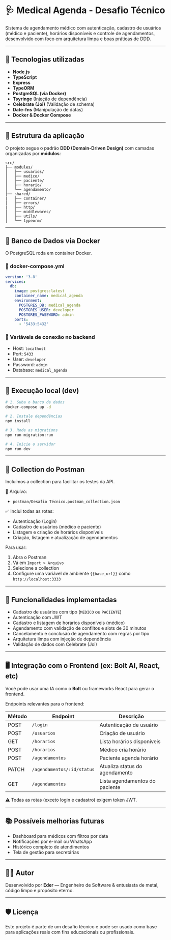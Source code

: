 # 🩺 Medical Agenda - Desafio Técnico

Sistema de agendamento médico com autenticação, cadastro de usuários (médico e paciente), horários disponíveis e controle de agendamentos, desenvolvido com foco em arquitetura limpa e boas práticas de DDD.

---

## 🚀 Tecnologias utilizadas

- **Node.js**
- **TypeScript**
- **Express**
- **TypeORM**
- **PostgreSQL (via Docker)**
- **Tsyringe** (Injeção de dependência)
- **Celebrate (Joi)** (Validação de schema)
- **Date-fns** (Manipulação de datas)
- **Docker & Docker Compose**

---

## 🧱 Estrutura da aplicação

O projeto segue o padrão **DDD (Domain-Driven Design)** com camadas organizadas por **módulos**:

```
src/
├── modules/
│   ├── usuarios/
│   ├── medico/
│   ├── paciente/
│   ├── horario/
│   └── agendamento/
├── shared/
|   ├── container/
│   ├── errors/
|   ├── http/
│   ├── middlewares/
│   ├── utils/
│   └── typeorm/
```

---

## 🐳 Banco de Dados via Docker

O PostgreSQL roda em container Docker.

### 📄 docker-compose.yml

```yaml
version: '3.8'
services:
  db:
    image: postgres:latest
    container_name: medical_agenda
    environment:
      POSTGRES_DB: medical_agenda
      POSTGRES_USER: developer
      POSTGRES_PASSWORD: admin
    ports:
      - '5433:5432'
```

### 🔧 Variáveis de conexão no backend
* Host: `localhost`
* Port: `5433`
* User: `developer`
* Password: `admin`
* Database: `medical_agenda`

---

## 🧪 Execução local (dev)

```bash
# 1. Suba o banco de dados
docker-compose up -d

# 2. Instale dependências
npm install

# 3. Rode as migrations
npm run migration:run

# 4. Inicie o servidor
npm run dev
```

---

## 📮 Collection do Postman

Incluímos a collection para facilitar os testes da API.

📁 Arquivo:
* `postman/Desafio Técnico.postman_collection.json`

✅ Inclui todas as rotas:
* Autenticação (Login)
* Cadastro de usuários (médico e paciente)
* Listagem e criação de horários disponíveis
* Criação, listagem e atualização de agendamentos

Para usar:
1. Abra o Postman
2. Vá em `Import > Arquivo`
3. Selecione a collection
4. Configure uma variável de ambiente `{{base_url}}` como `http://localhost:3333`

---

## 🎯 Funcionalidades implementadas

* Cadastro de usuários com tipo (`MEDICO` ou `PACIENTE`)
* Autenticação com JWT
* Cadastro e listagem de horários disponíveis (médico)
* Agendamento com validação de conflitos e slots de 30 minutos
* Cancelamento e conclusão de agendamento com regras por tipo
* Arquitetura limpa com injeção de dependência
* Validação de dados com Celebrate (Joi)

---

## 🖥️ Integração com o Frontend (ex: Bolt AI, React, etc)

Você pode usar uma IA como o **Bolt** ou frameworks React para gerar o frontend.

Endpoints relevantes para o frontend:

| Método | Endpoint | Descrição |
|--------|----------|-----------|
| POST | `/login` | Autenticação de usuário |
| POST | `/usuarios` | Criação de usuário |
| GET | `/horarios` | Lista horários disponíveis |
| POST | `/horarios` | Médico cria horário |
| POST | `/agendamentos` | Paciente agenda horário |
| PATCH | `/agendamentos/:id/status` | Atualiza status do agendamento |
| GET | `/agendamentos` | Lista agendamentos do paciente |

⚠️ Todas as rotas (exceto login e cadastro) exigem token JWT.

---

## 📚 Possíveis melhorias futuras

* Dashboard para médicos com filtros por data
* Notificações por e-mail ou WhatsApp
* Histórico completo de atendimentos
* Tela de gestão para secretárias

---

## 👨‍💻 Autor

Desenvolvido por **Eder** — Engenheiro de Software & entusiasta de metal, código limpo e propósito eterno.

---

## 🛡️ Licença

Este projeto é parte de um desafio técnico e pode ser usado como base para aplicações reais com fins educacionais ou profissionais.